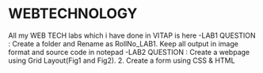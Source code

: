 # WEBTECHNOLOGY
All my WEB TECH labs which i have done in VITAP is here 
-LAB1 QUESTION :
Create a folder and Rename as RollNo_LAB1. Keep all output in image format and source code in notepad
-LAB2 QUESTION :
Create a webpage using Grid Layout(Fig1 and Fig2). 2. Create a form using CSS & HTML
